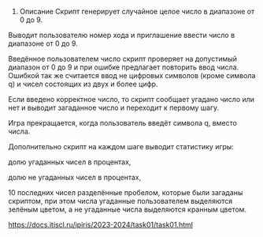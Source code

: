 1. Описание
Скрипт генерирует случайное целое число в диапазоне от 0 до 9.

Выводит пользователю номер хода и приглашение ввести число в диапазоне от 0 до 9.

Введённое пользователем число скрипт проверяет на допустимый диапазон от 0 до 9 и при ошибке предлагает повторить ввод числа. Ошибкой так же считается ввод не цифровых символов (кроме символа q) и чисел состоящих из двух и более цифр.

Если введено корректное число, то скрипт сообщает угадано число или нет и выводит загаданное число и переходит к первому шагу.

Игра прекращается, когда пользователь введёт символа q, вместо числа.

Дополнительно скрипт на каждом шаге выводит статистику игры:

долю угаданных чисел в процентах,

долю не угаданных чисел в процентах,

10 последних чисел разделённые пробелом, которые были загаданы скриптом, при этом числа угаданные пользователем выделяются зелёным цветом, а не угаданные числа выделяются кранным цветом.


https://docs.itiscl.ru/ipiris/2023-2024/task01/task01.html